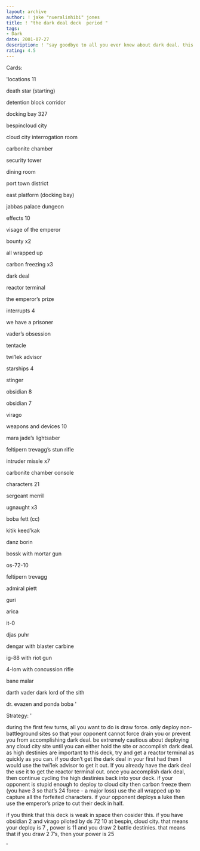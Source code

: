 ```yaml
---
layout: archive
author: ! jake "nueralinhibi" jones
title: ! "the dark deal deck  period "
tags:
- Dark
date: 2001-07-27
description: ! "say goodbye to all you ever knew about dark deal. this deck uses radical new strategies to kick but. period."
rating: 4.5
---
```

Cards: 

'locations 11

death star (starting)

detention block corridor

docking bay 327

bespincloud city

cloud city interrogation room

carbonite chamber

security tower

dining room

port town district

east platform (docking bay)

jabbas palace dungeon


effects 10

visage of the emperor

bounty x2

all wrapped up

carbon freezing x3

dark deal

reactor terminal

the emperor’s prize


interrupts 4

we have a prisoner

vader’s obsession

tentacle

twi’lek advisor


starships 4

stinger

obsidian 8

obsidian 7

virago


weapons and devices 10

mara jade’s lightsaber

feltipern trevagg’s stun rifle

intruder missle x7

carbonite chamber console


characters 21

sergeant merril

ugnaught x3

boba fett (cc)

kitik keed’kak

danz borin

bossk with mortar gun

os-72-10

feltipern trevagg

admiral piett

guri

arica

it-0

djas puhr

dengar with blaster carbine

ig-88 with riot gun

4-lom with concussion rifle

bane malar

darth vader dark lord of the sith

dr. evazen and ponda boba '

Strategy: '

during the first few turns, all you want to do is draw force. only deploy non- battleground sites so that your opponent cannot force drain you or prevent you from accomplishing dark deal.  be extremely cautious about deploying any cloud city site until you can either hold the site or accomplish dark deal.  as high destinies are important to this deck, try and get a reactor terminal as quickly as you can. if you don’t get the dark deal in your first had then I would use the twi’lek advisor to get it out.  If you already have the dark deal the use it to get the reactor terminal out. once you accomplish dark deal, then continue cycling the high destinies back into your deck. if your opponent is stupid enough to deploy to cloud city then carbon freeze them (you have 3 so that’s 24 force - a major loss)  use the all wrapped up to capture all the forfeited characters.  if your opponent deploys a luke then use the emperor’s prize to cut their deck in half.

if you think that this deck is weak in space then  cosider this.  if you have obsidian 2 and virago piloted by ds 72 10 at bespin, cloud city.  that means your deploy is 7 , power is 11 and you draw 2 battle destinies.  that means that if you draw 2 7’s, then your power is 25


'
